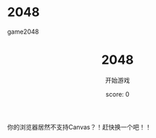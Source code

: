 # 2048
game2048
<!DOCTYPE html>
<html lang="zh">
<head>
    <meta charset="UTF-8">
    <meta name="viewport" content="width=device-width,initial-scale=1,user-scalable=no">
    <title>2048</title>
    <link href="css/main.css" rel="stylesheet">
    <script src="js/controllerLayer.js"></script>
    <script src="js/modelLayer.js"></script>
    <script src="js/jquery-2.1.4.min.js"></script>
</head>
<body>
<header>
    <h1>2048</h1>
    <div id="newgamebutton" onclick="startGame(context)" >开始游戏</div>
    <p>score: <span id="score">0</span></p>
</header>
<div id="canvas-warp">
    <canvas id="canvas">
        你的浏览器居然不支持Canvas？！赶快换一个吧！！
    </canvas>
</div>

<script>
    var canvas = document.getElementById("canvas");
    canvas.width = game_width;
    canvas.height = game_width;
    var context = canvas.getContext("2d");

    window.addEventListener('keydown', moveKeyDown, true);


    window.onload = function(){
        startGame(context);
        $("body").bind("touchmove",function(event){
            event.preventDefault();
        });
    }

</script>
</body>
</html>
